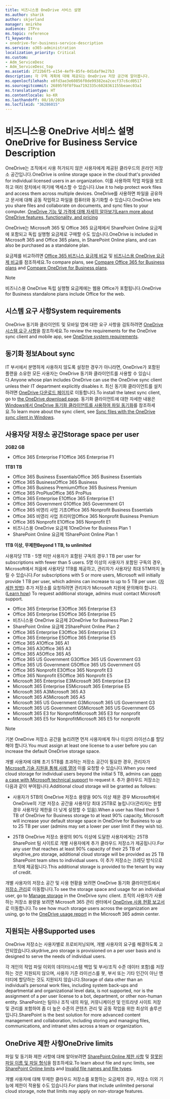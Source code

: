 ```yaml
---
title: 비즈니스용 OneDrive 서비스 설명
ms.author: sharik
author: skjerland
manager: mnirkhe
audience: ITPro
ms.topic: reference
f1_keywords:
- onedrive-for-business-service-description
ms.service: o365-administration
localization_priority: Critical
ms.custom:
- Adm_ServiceDesc
- Adm_ServiceDesc_top
ms.assetid: 2f22b6f5-e154-4ef9-85fe-0d1daf9e27b3
description: 각 구독 계획에 대해 제공되는 OneDrive 저장 공간에 알아봅니다.
ms.openlocfilehash: e8fd3ae3e60856f0de99382ea2cecf37c6cd0517
ms.sourcegitcommit: 26895f0f8f9aa7192335c6028361155beaec03a1
ms.translationtype: HT
ms.contentlocale: ko-KR
ms.lasthandoff: 08/10/2019
ms.locfileid: "36286015"
---
```

# <a name="onedrive-for-business-service-description"></a><span data-ttu-id="86047-103">비즈니스용 OneDrive 서비스 설명</span><span class="sxs-lookup"><span data-stu-id="86047-103">OneDrive for Business Service Description</span></span>

<span data-ttu-id="86047-104">OneDrive는 조직에서 사용 허가되지 않은 사용자에게 제공된 클라우드의 온라인 저장소 공간입니다.</span><span class="sxs-lookup"><span data-stu-id="86047-104">OneDrive is online storage space in the cloud that's provided for individual licensed users in an organization.</span></span> <span data-ttu-id="86047-105">이를 사용하여 작업 파일을 보호하고 여러 장치에서 여기에 액세스할 수 있습니다.</span><span class="sxs-lookup"><span data-stu-id="86047-105">Use it to help protect work files and access them across multiple devices.</span></span> <span data-ttu-id="86047-106">OneDrive를 사용하면 파일을 공유하고 문서에 대해 공동 작업하고 파일을 컴퓨터와 동기화할 수 있습니다.</span><span class="sxs-lookup"><span data-stu-id="86047-106">OneDrive lets you share files and collaborate on documents, and sync files to your computer.</span></span> [<span data-ttu-id="86047-107">OneDrive 기능 및 가격에 대해 자세히 알아보기</span><span class="sxs-lookup"><span data-stu-id="86047-107">Learn more about OneDrive features, functionality, and pricing</span></span>](https://go.microsoft.com/fwlink/?linkid=850345) 
  
<span data-ttu-id="86047-108">OneDrive는 Microsoft 365 및 Office 365 요금제에서 SharePoint Online 요금제에 포함되고 독립 실행형 요금제로 구매할 수도 있습니다.</span><span class="sxs-lookup"><span data-stu-id="86047-108">OneDrive is included in Microsoft 365 and Office 365 plans, in SharePoint Online plans, and can also be purchased as a standalone plan.</span></span> 
    
<span data-ttu-id="86047-109">요금제를 비교하려면 [Office 365 비즈니스 요금제 비교](https://go.microsoft.com/fwlink/?linkid=799177) 및 [비즈니스용 OneDrive 요금제 비교](https://products.office.com/ko-KR/onedrive-for-business/compare-onedrive-for-business-plans)를 참조하세요.</span><span class="sxs-lookup"><span data-stu-id="86047-109">To compare plans, see [Compare Office 365 for Business plans](https://go.microsoft.com/fwlink/?linkid=799177) and [Compare OneDrive for Business plans](https://products.office.com/en-us/onedrive-for-business/compare-onedrive-for-business-plans).</span></span> 
  
> [!NOTE]
> <span data-ttu-id="86047-110">비즈니스용 OneDrive 독립 실행형 요금제에는 웹용 Office가 포함됩니다.</span><span class="sxs-lookup"><span data-stu-id="86047-110">OneDrive for Business standalone plans include Office for the web.</span></span> 
  
## <a name="system-requirements"></a><span data-ttu-id="86047-111">시스템 요구 사항</span><span class="sxs-lookup"><span data-stu-id="86047-111">System requirements</span></span>

<span data-ttu-id="86047-112">OneDrive 동기화 클라이언트 및 모바일 앱에 대한 요구 사항을 검토하려면 [OneDrive 시스템 요구 사항](https://go.microsoft.com/fwlink/?linkid=837584)을 참조하세요.</span><span class="sxs-lookup"><span data-stu-id="86047-112">To review the requirements for the OneDrive sync client and mobile app, see [OneDrive system requirements](https://go.microsoft.com/fwlink/?linkid=837584).</span></span>
  
## <a name="about-sync"></a><span data-ttu-id="86047-113">동기화 정보</span><span class="sxs-lookup"><span data-stu-id="86047-113">About sync</span></span>

<span data-ttu-id="86047-114">IT 부서에서 분명하게 사용하지 않도록 설정한 경우가 아니라면, OneDrive가 포함된 플랜을 소유한 모든 사용자는 OneDrive 동기화 클라이언트를 사용할 수 있습니다.</span><span class="sxs-lookup"><span data-stu-id="86047-114">Anyone whose plan includes OneDrive can use the OneDrive sync client unless their IT department explicitly disables it.</span></span> <span data-ttu-id="86047-115">최신 동기화 클라이언트를 설치하려면 [OneDrive 다운로드 페이지](https://onedrive.live.com/about/download/)로 이동합니다.</span><span class="sxs-lookup"><span data-stu-id="86047-115">To install the latest sync client, go to [the OneDrive download page](https://onedrive.live.com/about/download/).</span></span> <span data-ttu-id="86047-116">동기화 클라이언트에 대한 자세한 내용은 [Windows에서 OneDrive 동기화 클라이언트를 사용하여 파일 동기화](https://support.office.com/article/sync-files-with-the-onedrive-sync-client-in-windows-615391c4-2bd3-4aae-a42a-858262e42a49)를 참조하세요.</span><span class="sxs-lookup"><span data-stu-id="86047-116">To learn more about the sync client, see [Sync files with the OneDrive sync client in Windows](https://support.office.com/article/sync-files-with-the-onedrive-sync-client-in-windows-615391c4-2bd3-4aae-a42a-858262e42a49).</span></span>
  
## <a name="storage-space-per-user"></a><span data-ttu-id="86047-117">사용자당 저장소 공간</span><span class="sxs-lookup"><span data-stu-id="86047-117">Storage space per user</span></span>

<span data-ttu-id="86047-118">**2GB**</span><span class="sxs-lookup"><span data-stu-id="86047-118">**2 GB**</span></span>

- <span data-ttu-id="86047-119">Office 365 Enterprise F1</span><span class="sxs-lookup"><span data-stu-id="86047-119">Office 365 Enterprise F1</span></span>

<span data-ttu-id="86047-120">**1TB**</span><span class="sxs-lookup"><span data-stu-id="86047-120">**1 TB**</span></span>

- <span data-ttu-id="86047-121">Office 365 Business Essentials</span><span class="sxs-lookup"><span data-stu-id="86047-121">Office 365 Business Essentials</span></span>
- <span data-ttu-id="86047-122">Office 365 Business</span><span class="sxs-lookup"><span data-stu-id="86047-122">Office 365 Business</span></span>
- <span data-ttu-id="86047-123">Office 365 Business Premium</span><span class="sxs-lookup"><span data-stu-id="86047-123">Office 365 Business Premium</span></span>
- <span data-ttu-id="86047-124">Office 365 ProPlus</span><span class="sxs-lookup"><span data-stu-id="86047-124">Office 365 ProPlus</span></span>
- <span data-ttu-id="86047-125">Office 365 Enterprise E1</span><span class="sxs-lookup"><span data-stu-id="86047-125">Office 365 Enterprise E1</span></span>
- <span data-ttu-id="86047-126">Office 365 Government G1</span><span class="sxs-lookup"><span data-stu-id="86047-126">Office 365 Government G1</span></span>
- <span data-ttu-id="86047-127">Office 365 비영리 사업 기초</span><span class="sxs-lookup"><span data-stu-id="86047-127">Office 365 Nonprofit Business Essentials</span></span>
- <span data-ttu-id="86047-128">Office 365 비영리 사업 프리미엄</span><span class="sxs-lookup"><span data-stu-id="86047-128">Office 365 Nonprofit Business Premium</span></span>
- <span data-ttu-id="86047-129">Office 365 Nonprofit E1</span><span class="sxs-lookup"><span data-stu-id="86047-129">Office 365 Nonprofit E1</span></span>
- <span data-ttu-id="86047-130">비즈니스용 OneDrive 요금제 1</span><span class="sxs-lookup"><span data-stu-id="86047-130">OneDrive for Business Plan 1</span></span>
- <span data-ttu-id="86047-131">SharePoint Online 요금제 1</span><span class="sxs-lookup"><span data-stu-id="86047-131">SharePoint Online Plan 1</span></span>

<span data-ttu-id="86047-132">**1TB 이상, 무제한**</span><span class="sxs-lookup"><span data-stu-id="86047-132">**Beyond 1 TB, to unlimited**</span></span>
 
<span data-ttu-id="86047-133">사용자당 1TB - 5명 미만 사용자가 포함된 구독의 경우.</span><span class="sxs-lookup"><span data-stu-id="86047-133">1 TB per user for subscriptions with fewer than 5 users.</span></span> <span data-ttu-id="86047-134">5명 이상의 사용자가 포함된 구독의 경우, Microsoft에서 처음에 사용자당 1TB를 제공하고, 관리자가 사용자당 최대 5TM까지 늘릴 수 있습니다.</span><span class="sxs-lookup"><span data-stu-id="86047-134">For subscriptions with 5 or more users, Microsoft will initially provide 1 TB per user, which admins can increase to up to 5 TB per user.</span></span> <span data-ttu-id="86047-135">([자세한 방법](/onedrive/set-default-storage-space)) 추가 저장소를 요청하려면 관리자가 Microsoft 지원에 문의해야 합니다.</span><span class="sxs-lookup"><span data-stu-id="86047-135">([Learn how](/onedrive/set-default-storage-space)) To request additional storage, admins must contact Microsoft support.</span></span> 

- <span data-ttu-id="86047-136">Office 365 Enterprise E3</span><span class="sxs-lookup"><span data-stu-id="86047-136">Office 365 Enterprise E3</span></span>
- <span data-ttu-id="86047-137">Office 365 Enterprise E5</span><span class="sxs-lookup"><span data-stu-id="86047-137">Office 365 Enterprise E5</span></span>
- <span data-ttu-id="86047-138">비즈니스용 OneDrive 요금제 2</span><span class="sxs-lookup"><span data-stu-id="86047-138">OneDrive for Business Plan 2</span></span>
- <span data-ttu-id="86047-139">SharePoint Online 요금제 2</span><span class="sxs-lookup"><span data-stu-id="86047-139">SharePoint Online Plan 2</span></span>
- <span data-ttu-id="86047-140">Office 365 Enterprise E3</span><span class="sxs-lookup"><span data-stu-id="86047-140">Office 365 Enterprise E3</span></span>
- <span data-ttu-id="86047-141">Office 365 Enterprise E5</span><span class="sxs-lookup"><span data-stu-id="86047-141">Office 365 Enterprise E5</span></span>
- <span data-ttu-id="86047-142">Office 365 A1</span><span class="sxs-lookup"><span data-stu-id="86047-142">Office 365 A1</span></span>
- <span data-ttu-id="86047-143">Office 365 A3</span><span class="sxs-lookup"><span data-stu-id="86047-143">Office 365 A3</span></span>
- <span data-ttu-id="86047-144">Office 365 A5</span><span class="sxs-lookup"><span data-stu-id="86047-144">Office 365 A5</span></span>
- <span data-ttu-id="86047-145">Office 365 US Government G3</span><span class="sxs-lookup"><span data-stu-id="86047-145">Office 365 US Government G3</span></span>
- <span data-ttu-id="86047-146">Office 365 US Government G5</span><span class="sxs-lookup"><span data-stu-id="86047-146">Office 365 US Government G5</span></span>
- <span data-ttu-id="86047-147">Office 365 Nonprofit E3</span><span class="sxs-lookup"><span data-stu-id="86047-147">Office 365 Nonprofit E3</span></span> 
- <span data-ttu-id="86047-148">Office 365 Nonprofit E5</span><span class="sxs-lookup"><span data-stu-id="86047-148">Office 365 Nonprofit E5</span></span> 
- <span data-ttu-id="86047-149">Microsoft 365 Enterprise E3</span><span class="sxs-lookup"><span data-stu-id="86047-149">Microsoft 365 Enterprise E3</span></span>
- <span data-ttu-id="86047-150">Microsoft 365 Enterprise E5</span><span class="sxs-lookup"><span data-stu-id="86047-150">Microsoft 365 Enterprise E5</span></span>
- <span data-ttu-id="86047-151">Microsoft 365 A3</span><span class="sxs-lookup"><span data-stu-id="86047-151">Microsoft 365 A3</span></span>
- <span data-ttu-id="86047-152">Microsoft 365 A5</span><span class="sxs-lookup"><span data-stu-id="86047-152">Microsoft 365 A5</span></span>
- <span data-ttu-id="86047-153">Microsoft 365 US Government G3</span><span class="sxs-lookup"><span data-stu-id="86047-153">Microsoft 365 US Government G3</span></span>
- <span data-ttu-id="86047-154">Microsoft 365 US Government G5</span><span class="sxs-lookup"><span data-stu-id="86047-154">Microsoft 365 US Government G5</span></span>
- <span data-ttu-id="86047-155">Microsoft 365 E3 for Nonprofit</span><span class="sxs-lookup"><span data-stu-id="86047-155">Microsoft 365 E3 for nonprofit</span></span>
- <span data-ttu-id="86047-156">Microsoft 365 E5 for Nonprofit</span><span class="sxs-lookup"><span data-stu-id="86047-156">Microsoft 365 E5 for nonprofit</span></span>

  
> [!NOTE]
> <span data-ttu-id="86047-157">기본 OneDrive 저장소 공간을 늘리려면 먼저 사용자에게 하나 이상의 라이선스를 할당해야 합니다.</span><span class="sxs-lookup"><span data-stu-id="86047-157">You must assign at least one license to a user before you can increase the default OneDrive storage space.</span></span> 
  
<span data-ttu-id="86047-158">개별 사용자에 대해 초기 5TB를 초과하는 저장소 공간이 필요한 경우, 관리자가 [Microsoft 기술 지원을 통해 사례 열어](https://go.microsoft.com/fwlink/?linkid=869559) 이를 요청할 수 있습니다.</span><span class="sxs-lookup"><span data-stu-id="86047-158">When you need cloud storage for individual users beyond the initial 5 TB, admins can [open a case with Microsoft technical support](https://go.microsoft.com/fwlink/?linkid=869559) to request it.</span></span> <span data-ttu-id="86047-159">추가 클라우드 저장소는 다음과 같이 부여됩니다.</span><span class="sxs-lookup"><span data-stu-id="86047-159">Additional cloud storage will be granted as follows:</span></span> 
  
- <span data-ttu-id="86047-160">사용자가 5TB의 OneDrive 저장소 용량을 90% 이상 채운 경우 Microsoft에서 OneDrive의 기본 저장소 공간을 사용자당 최대 25TB로 늘립니다(관리자는 원할 경우 사용자당 제한을 더 낮게 설정할 수 있음).</span><span class="sxs-lookup"><span data-stu-id="86047-160">When a user has filled their 5 TB of OneDrive for Business storage to at least 90% capacity, Microsoft will increase your default storage space in OneDrive for Business to up to 25 TB per user (admins may set a lower per user limit if they wish to).</span></span> 
    
- <span data-ttu-id="86047-161">25TB OneDrive 저장소 용량의 90% 이상에 도달한 사용자에게는 25TB SharePoint 팀 사이트로 개별 사용자에게 추가 클라우드 저장소가 제공됩니다.</span><span class="sxs-lookup"><span data-stu-id="86047-161">For any user that reaches at least 90% capacity of their 25 TB of skydrive_pro storage, additional cloud storage will be provided as 25 TB SharePoint team sites to individual users.</span></span> <span data-ttu-id="86047-162">이 추가 저장소는 크레딧 방식으로 조직에 제공됩니다.</span><span class="sxs-lookup"><span data-stu-id="86047-162">This additional storage is provided to the tenant by way of credit.</span></span>
    
<span data-ttu-id="86047-163">개별 사용자의 저장소 공간 및 사용 현황을 보려면 OneDrive 동기화 클라이언트에서 [저장소 관리](https://support.office.com/article/31519161-059C-4764-B6F8-F5CD29F7FE68)로 이동합니다.</span><span class="sxs-lookup"><span data-stu-id="86047-163">To see the storage space and usage for an individual user, go to [Manage storage](https://support.office.com/article/31519161-059C-4764-B6F8-F5CD29F7FE68) in the OneDrive sync client.</span></span> <span data-ttu-id="86047-164">조직의 사용자가 사용하는 저장소 용량을 보려면 Microsoft 365 관리 센터에서 [OneDrive 사용 현황 보고서](/office365/admin/activity-reports/onedrive-for-business-usage)로 이동합니다.</span><span class="sxs-lookup"><span data-stu-id="86047-164">To see how much storage users across the organization are using, go to the [OneDrive usage report](/office365/admin/activity-reports/onedrive-for-business-usage) in the Microsoft 365 admin center.</span></span> 
   
## <a name="supported-uses"></a><span data-ttu-id="86047-165">지원되는 사용</span><span class="sxs-lookup"><span data-stu-id="86047-165">Supported uses</span></span>

<span data-ttu-id="86047-166">OneDrive 저장소는 사용자별로 프로비저닝되며, 개별 사용자의 요구를 해결하도록 고안되었습니다.</span><span class="sxs-lookup"><span data-stu-id="86047-166">skydrive_pro storage is provisioned on a per user basis and is designed to serve the needs of individual users.</span></span>
  
<span data-ttu-id="86047-167">각 개인의 작업 파일 이외의 데이터(시스템 백업 및 부서/조직 수준 데이터 포함)를 저장하는 것은 지원되지 않으며, 사용자 기준 라이선스를 봇, 부서 또는 기타 인간이 아닌 엔터티에 할당하는 것도 지원되지 않습니다.</span><span class="sxs-lookup"><span data-stu-id="86047-167">Storage of data other than an individual’s personal work files, including system back-ups and departmental and organizational level data, is not supported, nor is the assignment of a per user license to a bot, department, or other non-human entity.</span></span> <span data-ttu-id="86047-168">SharePoint는 팀이나 조직 내의 파일, 커뮤니케이션 및 인트라넷 사이트 저장 및 관리를 포함하여 좀 더 높은 수준의 콘텐츠 관리 및 공동 작업을 위한 최상의 솔루션입니다.</span><span class="sxs-lookup"><span data-stu-id="86047-168">SharePoint is the best solution for more advanced content management and collaboration, including storing and managing files, communications, and intranet sites across a team or organization.</span></span>
  
## <a name="onedrive-limits"></a><span data-ttu-id="86047-169">OneDrive 제한 사항</span><span class="sxs-lookup"><span data-stu-id="86047-169">OneDrive limits</span></span>

<span data-ttu-id="86047-170">파일 및 동기화 제한 사항에 대해 알아보려면 [SharePoint Online 제한 사항](/office365/servicedescriptions/sharepoint-online-service-description/sharepoint-online-limits) 및 [잘못된 파일 이름 및 파일 형식](https://support.office.com/article/64883a5d-228e-48f5-b3d2-eb39e07630fa)을 참조하세요.</span><span class="sxs-lookup"><span data-stu-id="86047-170">To learn about file and sync limits, see [SharePoint Online limits](/office365/servicedescriptions/sharepoint-online-service-description/sharepoint-online-limits) and [Invalid file names and file types](https://support.office.com/article/64883a5d-228e-48f5-b3d2-eb39e07630fa).</span></span>
  
<span data-ttu-id="86047-171">개별 사용자에 대해 무제한 클라우드 저장소를 포함하는 요금제의 경우, 저장소 이외 기능에 제한이 적용될 수도 있습니다.</span><span class="sxs-lookup"><span data-stu-id="86047-171">For plans that include unlimited personal cloud storage, note that limits may apply on non-storage features.</span></span> 
  

